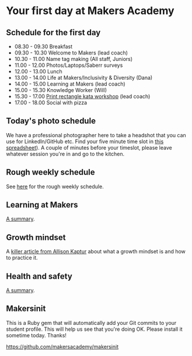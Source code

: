 # Your first day at Makers Academy

## Schedule for the first day

* 08.30 - 09.30 Breakfast
* 09.30 - 10.30 Welcome to Makers (lead coach)
* 10.30 - 11.00 Name tag making (All staff, Juniors)
* 11.00 - 12.00 Photos/Laptops/Saberr surveys
* 12.00 - 13.00 Lunch
* 13.00 - 14.00 Life at Makers/Inclusivity & Diversity (Dana)
* 14.00 - 15.00 Learning at Makers (lead coach)
* 15.00 - 15.30 Knowledge Worker (Will)
* 15.30 - 17.00 [Print rectangle kata workshop](https://github.com/makersacademy/course/blob/master/boris_bikes/print_a_rectangle_kata.md) (lead coach)
* 17.00 - 18.00 Social with pizza

## Today's photo schedule

We have a professional photographer here to take a headshot that you can use for LinkedIn/GitHub etc. Find your five minute time slot in [this spreadsheet](https://docs.google.com/spreadsheets/d/1L1IfBWvLyQGKREQew6XyYsXrvTYioa5yq3V61wWKims/edit?usp=sharing)).  A couple of minutes before your timeslot, please leave whatever session you're in and go to the kitchen.

## Rough weekly schedule

See [here](./example_schedule.md) for the rough weekly schedule.

## Learning at Makers

[A summary](https://github.com/makersacademy/course/blob/master/pills/learning_at_makers.md).

## Growth mindset

A [killer article from Allison Kaptur](http://akaptur.com/blog/2015/10/10/effective-learning-strategies-for-programmers/) about what a growth mindset is and how to practice it.

## Health and safety

[A summary](https://github.com/makersacademy/course/blob/master/pills/health_and_safety.md).

## Makersinit

This is a Ruby gem that will automatically add your Git commits to your student profile.  This will help us see that you're doing OK.  Please install it sometime today.  Thanks!

https://github.com/makersacademy/makersinit
